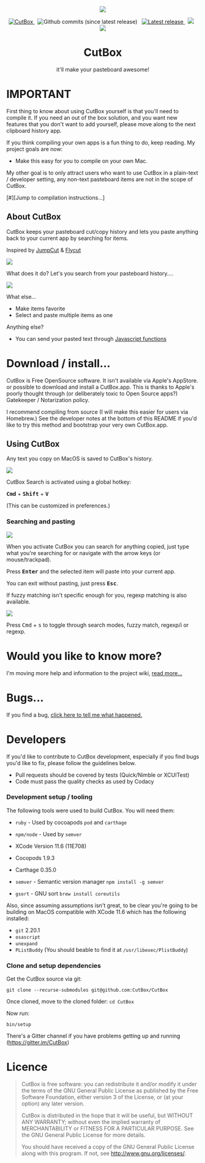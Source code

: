 <p align="center">
  <img src="CutBox/CutBox/GraphicAssets/cutbox-icon.png">
</p>

<p align="center">
  <a href="https://github.com/ocodo/CutBox/releases/download/1.4.101.4.0/CutBox.dmg"> <img src="https://img.shields.io/github/release/ocodo/CutBox.svg" alt="CutBox"/> </a> &nbsp;
  <img src="https://img.shields.io/github/commits-since/ocodo/CutBox/latest.svg" alt="Github commits (since latest release)"/> &nbsp;
  <a href="https://github.com/ocodo/CutBox/releases/download/1.4.101.4.0/CutBox.dmg"> <img src="https://img.shields.io/github/downloads/ocodo/CutBox/latest/CutBox.dmg.svg" alt="Latest release"/> </a>
&nbsp;
  <a href="https://gitter.im/CutBox/Lobby" title="Chat about CutBox"/><img src="https://badges.gitter.im/cutbox/CutBox.png"/></a>
  &nbsp;
  <a href="https://www.codacy.com/app/jasonm23/CutBox?utm_source=github.com&amp;utm_medium=referral&amp;utm_content=cutbox/CutBox&amp;utm_campaign=Badge_Grade"> <img src="https://api.codacy.com/project/badge/Grade/1e2514342ff44f24ab5e2eb8c79f4f2b"/> </a>
</p>

<div align="center">
  <h1>CutBox</h1>
  <p>it'll make your pasteboard awesome!</p>
</div>

# IMPORTANT

First thing to know about using CutBox yourself is that you'll need to compile it.  If you need an out of the box solution, and you want new features that you don't want to add yourself, please move along to the next clipboard history app.

If you think compiling your own apps is a fun thing to do, keep reading.  My project goals are now:

- Make this easy for you to compile on your own Mac.

My other goal is to only attract users who want to use CutBox in a plain-text / developer setting, any non-text pasteboard items are not in the scope of CutBox.

[#][Jump to compilation instructions...]

## About CutBox

CutBox keeps your pasteboard cut/copy history and lets you paste
anything back to your current app by searching for items.

Inspired by [JumpCut](https://github.com/snark/jumpcut) & [Flycut](https://github.com/TermiT/Flycut)

![](CutBox/CutBox/GraphicAssets/cutbox-search-bar.png)

What does it do? Let's you search from your pasteboard history....

![](CutBox/CutBox/GraphicAssets/cutbox-search-fuzzy.png)

What else...

- Make items favorite
- Select and paste multiple items as one

Anything else?

- You can send your pasted text through [Javascript functions](https://github.com/cutbox/CutBox/wiki/Javascript-support)

# Download / install...

CutBox is Free OpenSource software. It isn't available via Apple's AppStore. or possible to download and install a CutBox.app. This is thanks to Apple's poorly thought through (or deliberately toxic to Open Source apps?) Gatekeeper / Notarization policy.

I recommend compiling from source (I will make this easier for users via Homebrew.) See the developer notes at the bottom of this README if you'd like to try this method and bootstrap your very own CutBox.app.

## Using CutBox

Any text you copy on MacOS is saved to CutBox's history.

![](CutBox/CutBox/GraphicAssets/cutbox-menu.png)

CutBox Search is activated using a global hotkey:

<kbd>**Cmd**</kbd> + <kbd>**Shift**</kbd> + <kbd>**V**</kbd>

(This can be customized in preferences.)

### Searching and pasting

![](CutBox/CutBox/GraphicAssets/cutbox-search-fuzzy.png)

When you activate CutBox you can search for anything copied, just type
what you're searching for or navigate with the arrow keys (or
mouse/trackpad).

Press <kbd>**Enter**</kbd> and the selected item will paste into your
current app.

You can exit without pasting, just press <kbd>**Esc**</kbd>.

If fuzzy matching isn't specific enough for you, regexp matching is
also available.

![](CutBox/CutBox/GraphicAssets/cutbox-search-mode.gif)

Press <kbd>Cmd</kbd> + <kbd>s</kbd> to toggle through search modes,
fuzzy match, regexp/i or regexp.

# Would you like to know more?

I'm moving more help and information to the project wiki, [read more...](https://github.com/cutbox/CutBox/wiki)

# Bugs...

If you find a bug, [click here to tell me
what happened.](https://github.com/cutbox/CutBox/issues/new?template=ISSUE_TEMPLATE.md)

# Developers

If you'd like to contribute to CutBox development, especially if you find bugs you'd like to fix, please follow the guidelines below.

- Pull requests should be covered by tests (Quick/Nimble or XCUITest)
- Code must pass the quality checks as used by Codacy

### Development setup / tooling

The following tools were used to build CutBox. You will 
need them:

- `ruby` - Used by cocoapods `pod` and `carthage`
- `npm/node` - Used by `semver`

- XCode Version 11.6 (11E708)
- Cocopods 1.9.3
- Carthage 0.35.0

- `semver` - Semantic version manager `npm install -g semver`
- `gsort` - GNU sort `brew install coreutils`

Also, since assuming assumptions isn't great,  to be clear you're going to be building on MacOS compatible with XCode 11.6 which has the following installed:

- `git` 2.20.1
- `osascript`
- `unexpand`
- `PListBuddy` (You should beable to find it at `/usr/libexec/PlistBuddy`)

### Clone and setup dependencies

Get the CutBox source via git:

    git clone --recurse-submodules git@github.com:CutBox/CutBox

Once cloned, move to the cloned folder: `cd CutBox`

Now run:

  `bin/setup`

There's a Gitter channel if you have problems getting up and running (https://gitter.im/CutBox)

# Licence

> CutBox is free software: you can redistribute it and/or modify
> it under the terms of the GNU General Public License as published by
> the Free Software Foundation, either version 3 of the License, or
> (at your option) any later version.
>
> CutBox is distributed in the hope that it will be useful,
> but WITHOUT ANY WARRANTY; without even the implied warranty of
> MERCHANTABILITY or FITNESS FOR A PARTICULAR PURPOSE.  See the
> GNU General Public License for more details.
>
> You should have received a copy of the GNU General Public License
> along with this program.  If not, see <http://www.gnu.org/licenses/>.
